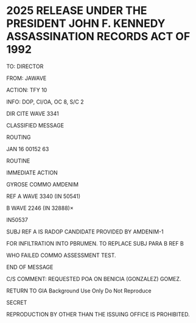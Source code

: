 # 2025 RELEASE UNDER THE PRESIDENT JOHN F. KENNEDY ASSASSINATION RECORDS ACT OF 1992

TO: DIRECTOR

FROM: JAWAVE

ACTION: TFY 10

INFO: DOP, CI/OA, OC 8, S/C 2

DIR CITE WAVE 3341

CLASSIFIED MESSAGE

ROUTING

JAN 16 00152 63

ROUTINE

IMMEDIATE ACTION

GYROSE COMMO AMDENIM

REF A WAVE 3340 (IN 50541)

B WAVE 2246 (IN 32888)×

IN50537

SUBJ REF A IS RADOP CANDIDATE PROVIDED BY AMDENIM-1

FOR INFILTRATION INTO PBRUMEN. TO REPLACE SUBJ PARA B REF B

WHO FAILED COMMO ASSESSMENT TEST.

END OF MESSAGE

C/S COMMENT: REQUESTED POA ON BENICIA (GONZALEZ) GOMEZ.

RETURN TO GIA Background Use Only Do Not Reproduce

SECRET

REPRODUCTION BY OTHER THAN THE ISSUING OFFICE IS PROHIBITED.
